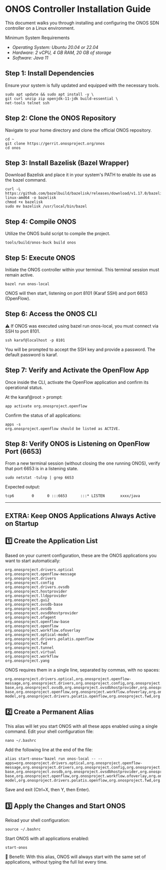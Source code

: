 # ONOS Controller Installation Guide

This document walks you through installing and configuring the ONOS SDN controller on a Linux environment.

Minimum System Requirements
- *Operating System: Ubuntu 20.04 or 22.04*
- *Hardware: 2 vCPU, 4 GB RAM, 20 GB of storage*
- *Software: Java 11*

## Step 1: Install Dependencies
Ensure your system is fully updated and equipped with the necessary tools.
```
sudo apt update && sudo apt install -y \
git curl unzip zip openjdk-11-jdk build-essential \
net-tools telnet ssh
```

## Step 2: Clone the ONOS Repository
Navigate to your home directory and clone the official ONOS repository.
```
cd ~
git clone https://gerrit.onosproject.org/onos
cd onos
```
## Step 3: Install Bazelisk (Bazel Wrapper)
Download Bazelisk and place it in your system's PATH to enable its use as the bazel command.
```
curl -L https://github.com/bazelbuild/bazelisk/releases/download/v1.17.0/bazelisk-linux-amd64 -o bazelisk
chmod +x bazelisk
sudo mv bazelisk /usr/local/bin/bazel
```
## Step 4: Compile ONOS
Utilize the ONOS build script to compile the project.
```
tools/build/onos-buck build onos
```
## Step 5: Execute ONOS
Initiate the ONOS controller within your terminal. This terminal session must remain active.
```
bazel run onos-local
```
ONOS will then start, listening on port 8101 (Karaf SSH) and port 6653 (OpenFlow).

## Step 6: Access the ONOS CLI
⚠️ If ONOS was executed using bazel run onos-local, you must connect via SSH to port 8101.
```
ssh karaf@localhost -p 8101
```
You will be prompted to accept the SSH key and provide a password. The default password is karaf.

## Step 7: Verify and Activate the OpenFlow App
Once inside the CLI, activate the OpenFlow application and confirm its operational status.

At the karaf@root > prompt:
```
app activate org.onosproject.openflow
```
Confirm the status of all applications:
```
apps -s
org.onosproject.openflow should be listed as ACTIVE.
```
## Step 8: Verify ONOS is Listening on OpenFlow Port (6653)
From a new terminal session (without closing the one running ONOS), verify that port 6653 is in a listening state.
```
sudo netstat -tulnp | grep 6653
```
Expected output:
```
tcp6        0      0 :::6653      :::* LISTEN       xxxx/java
```
---
## EXTRA: Keep ONOS Applications Always Active on Startup
## 1️⃣ Create the Application List
Based on your current configuration, these are the ONOS applications you want to start automatically:
```
org.onosproject.drivers.optical
org.onosproject.openflow-message
org.onosproject.drivers
org.onosproject.config
org.onosproject.drivers.ovsdb
org.onosproject.hostprovider
org.onosproject.lldpprovider
org.onosproject.gui2
org.onosproject.ovsdb-base
org.onosproject.ovsdb
org.onosproject.ovsdbhostprovider
org.onosproject.ofagent
org.onosproject.openflow-base
org.onosproject.openflow
org.onosproject.workflow.ofoverlay
org.onosproject.optical-model
org.onosproject.drivers.polatis.openflow
org.onosproject.fwd
org.onosproject.tunnel
org.onosproject.virtual
org.onosproject.workflow
org.onosproject.yang
```
ONOS requires them in a single line, separated by commas, with no spaces:
```
org.onosproject.drivers.optical,org.onosproject.openflow-message,org.onosproject.drivers,org.onosproject.config,org.onosproject.drivers.ovsdb,org.onosproject.hostprovider,org.onosproject.lldpprovider,org.onosproject.gui2,org.onosproject.ovsdb-base,org.onosproject.ovsdb,org.onosproject.ovsdbhostprovider,org.onosproject.ofagent,org.onosproject.openflow-base,org.onosproject.openflow,org.onosproject.workflow.ofoverlay,org.onosproject.optical-model,org.onosproject.drivers.polatis.openflow,org.onosproject.fwd,org.onosproject.tunnel,org.onosproject.virtual,org.onosproject.workflow,org.onosproject.yang
```
## 2️⃣ Create a Permanent Alias
This alias will let you start ONOS with all these apps enabled using a single command.
Edit your shell configuration file:
```
nano ~/.bashrc
```
Add the following line at the end of the file:
```
alias start-onos='bazel run onos-local -- --apps=org.onosproject.drivers.optical,org.onosproject.openflow-message,org.onosproject.drivers,org.onosproject.config,org.onosproject.drivers.ovsdb,org.onosproject.hostprovider,org.onosproject.lldpprovider,org.onosproject.gui2,org.onosproject.ovsdb-base,org.onosproject.ovsdb,org.onosproject.ovsdbhostprovider,org.onosproject.ofagent,org.onosproject.openflow-base,org.onosproject.openflow,org.onosproject.workflow.ofoverlay,org.onosproject.optical-model,org.onosproject.drivers.polatis.openflow,org.onosproject.fwd,org.onosproject.tunnel,org.onosproject.virtual,org.onosproject.workflow,org.onosproject.yang'
```
Save and exit (Ctrl+X, then Y, then Enter).

## 3️⃣ Apply the Changes and Start ONOS
Reload your shell configuration:
```
source ~/.bashrc
```
Start ONOS with all applications enabled:
```
start-onos
```
📌 Benefit:
With this alias, ONOS will always start with the same set of applications, without typing the full list every time.
